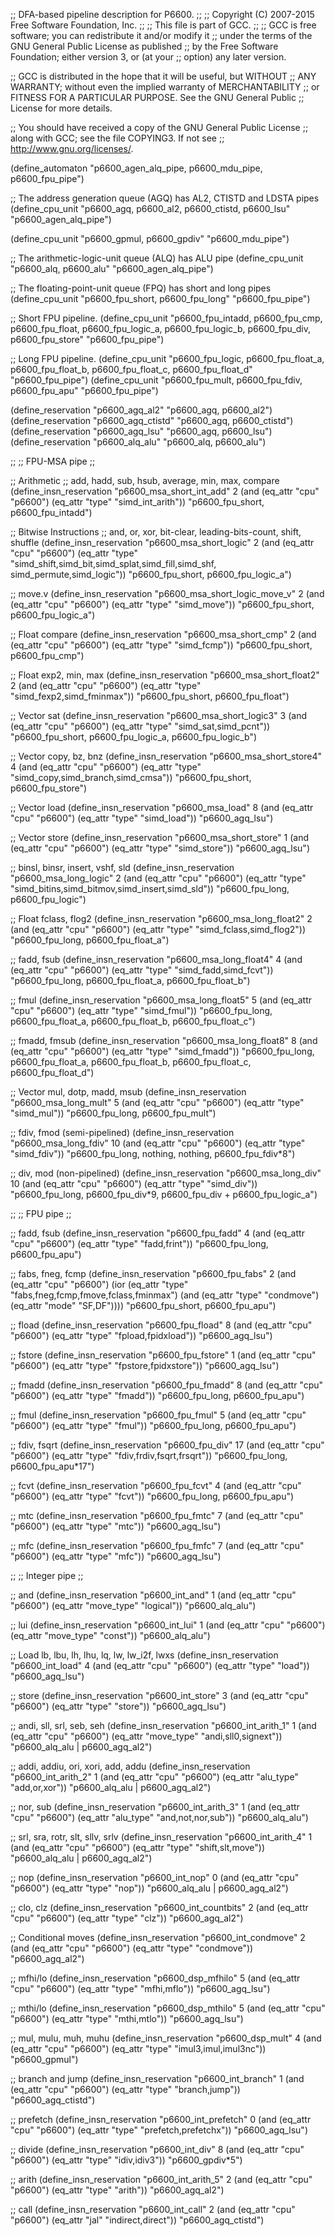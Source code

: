 ;; DFA-based pipeline description for P6600.
;;
;; Copyright (C) 2007-2015 Free Software Foundation, Inc.
;;
;; This file is part of GCC.
;;
;; GCC is free software; you can redistribute it and/or modify it
;; under the terms of the GNU General Public License as published
;; by the Free Software Foundation; either version 3, or (at your
;; option) any later version.

;; GCC is distributed in the hope that it will be useful, but WITHOUT
;; ANY WARRANTY; without even the implied warranty of MERCHANTABILITY
;; or FITNESS FOR A PARTICULAR PURPOSE.  See the GNU General Public
;; License for more details.

;; You should have received a copy of the GNU General Public License
;; along with GCC; see the file COPYING3.  If not see
;; <http://www.gnu.org/licenses/>.

(define_automaton "p6600_agen_alq_pipe, p6600_mdu_pipe, p6600_fpu_pipe")

;; The address generation queue (AGQ) has AL2, CTISTD and LDSTA pipes
(define_cpu_unit "p6600_agq, p6600_al2, p6600_ctistd, p6600_lsu"
		 "p6600_agen_alq_pipe")

(define_cpu_unit "p6600_gpmul, p6600_gpdiv" "p6600_mdu_pipe")

;; The arithmetic-logic-unit queue (ALQ) has ALU pipe
(define_cpu_unit "p6600_alq, p6600_alu" "p6600_agen_alq_pipe")

;; The floating-point-unit queue (FPQ) has short and long pipes
(define_cpu_unit "p6600_fpu_short, p6600_fpu_long" "p6600_fpu_pipe")

;; Short FPU pipeline.
(define_cpu_unit "p6600_fpu_intadd, p6600_fpu_cmp, p6600_fpu_float,
		  p6600_fpu_logic_a, p6600_fpu_logic_b, p6600_fpu_div,
		  p6600_fpu_store" "p6600_fpu_pipe")

;; Long FPU pipeline.
(define_cpu_unit "p6600_fpu_logic, p6600_fpu_float_a, p6600_fpu_float_b,
		  p6600_fpu_float_c, p6600_fpu_float_d" "p6600_fpu_pipe")
(define_cpu_unit "p6600_fpu_mult, p6600_fpu_fdiv, p6600_fpu_apu" "p6600_fpu_pipe")

(define_reservation "p6600_agq_al2" "p6600_agq, p6600_al2")
(define_reservation "p6600_agq_ctistd" "p6600_agq, p6600_ctistd")
(define_reservation "p6600_agq_lsu" "p6600_agq, p6600_lsu")
(define_reservation "p6600_alq_alu" "p6600_alq, p6600_alu")

;;
;; FPU-MSA pipe
;;

;; Arithmetic
;; add, hadd, sub, hsub, average, min, max, compare
(define_insn_reservation "p6600_msa_short_int_add" 2
  (and (eq_attr "cpu" "p6600")
       (eq_attr "type" "simd_int_arith"))
  "p6600_fpu_short, p6600_fpu_intadd")

;; Bitwise Instructions
;; and, or, xor, bit-clear, leading-bits-count, shift, shuffle
(define_insn_reservation "p6600_msa_short_logic" 2
  (and (eq_attr "cpu" "p6600")
       (eq_attr "type" "simd_shift,simd_bit,simd_splat,simd_fill,simd_shf,
			simd_permute,simd_logic"))
  "p6600_fpu_short, p6600_fpu_logic_a")

;; move.v
(define_insn_reservation "p6600_msa_short_logic_move_v" 2
  (and (eq_attr "cpu" "p6600")
       (eq_attr "type" "simd_move"))
  "p6600_fpu_short, p6600_fpu_logic_a")

;; Float compare
(define_insn_reservation "p6600_msa_short_cmp" 2
  (and (eq_attr "cpu" "p6600")
       (eq_attr "type" "simd_fcmp"))
  "p6600_fpu_short, p6600_fpu_cmp")

;; Float exp2, min, max
(define_insn_reservation "p6600_msa_short_float2" 2
  (and (eq_attr "cpu" "p6600")
       (eq_attr "type" "simd_fexp2,simd_fminmax"))
  "p6600_fpu_short, p6600_fpu_float")

;; Vector sat
(define_insn_reservation "p6600_msa_short_logic3" 3
  (and (eq_attr "cpu" "p6600")
       (eq_attr "type" "simd_sat,simd_pcnt"))
  "p6600_fpu_short, p6600_fpu_logic_a, p6600_fpu_logic_b")

;; Vector copy, bz, bnz
(define_insn_reservation "p6600_msa_short_store4" 4
  (and (eq_attr "cpu" "p6600")
       (eq_attr "type" "simd_copy,simd_branch,simd_cmsa"))
  "p6600_fpu_short, p6600_fpu_store")

;; Vector load
(define_insn_reservation "p6600_msa_load" 8
  (and (eq_attr "cpu" "p6600")
       (eq_attr "type" "simd_load"))
  "p6600_agq_lsu")

;; Vector store
(define_insn_reservation "p6600_msa_short_store" 1
  (and (eq_attr "cpu" "p6600")
       (eq_attr "type" "simd_store"))
  "p6600_agq_lsu")

;; binsl, binsr, insert, vshf, sld
(define_insn_reservation "p6600_msa_long_logic" 2
  (and (eq_attr "cpu" "p6600")
       (eq_attr "type" "simd_bitins,simd_bitmov,simd_insert,simd_sld"))
  "p6600_fpu_long, p6600_fpu_logic")

;; Float fclass, flog2
(define_insn_reservation "p6600_msa_long_float2" 2
  (and (eq_attr "cpu" "p6600")
       (eq_attr "type" "simd_fclass,simd_flog2"))
  "p6600_fpu_long, p6600_fpu_float_a")

;; fadd, fsub
(define_insn_reservation "p6600_msa_long_float4" 4
  (and (eq_attr "cpu" "p6600")
       (eq_attr "type" "simd_fadd,simd_fcvt"))
  "p6600_fpu_long, p6600_fpu_float_a, p6600_fpu_float_b")

;; fmul
(define_insn_reservation "p6600_msa_long_float5" 5
  (and (eq_attr "cpu" "p6600")
       (eq_attr "type" "simd_fmul"))
  "p6600_fpu_long, p6600_fpu_float_a, p6600_fpu_float_b, p6600_fpu_float_c")

;; fmadd, fmsub
(define_insn_reservation "p6600_msa_long_float8" 8
  (and (eq_attr "cpu" "p6600")
       (eq_attr "type" "simd_fmadd"))
  "p6600_fpu_long, p6600_fpu_float_a,
   p6600_fpu_float_b, p6600_fpu_float_c, p6600_fpu_float_d")

;; Vector mul, dotp, madd, msub
(define_insn_reservation "p6600_msa_long_mult" 5
  (and (eq_attr "cpu" "p6600")
       (eq_attr "type" "simd_mul"))
  "p6600_fpu_long, p6600_fpu_mult")

;; fdiv, fmod (semi-pipelined)
(define_insn_reservation "p6600_msa_long_fdiv" 10
  (and (eq_attr "cpu" "p6600")
       (eq_attr "type" "simd_fdiv"))
  "p6600_fpu_long, nothing, nothing, p6600_fpu_fdiv*8")

;; div, mod (non-pipelined)
(define_insn_reservation "p6600_msa_long_div" 10
  (and (eq_attr "cpu" "p6600")
       (eq_attr "type" "simd_div"))
  "p6600_fpu_long, p6600_fpu_div*9, p6600_fpu_div + p6600_fpu_logic_a")

;;
;; FPU pipe
;;

;; fadd, fsub
(define_insn_reservation "p6600_fpu_fadd" 4
  (and (eq_attr "cpu" "p6600")
       (eq_attr "type" "fadd,frint"))
  "p6600_fpu_long, p6600_fpu_apu")

;; fabs, fneg, fcmp
(define_insn_reservation "p6600_fpu_fabs" 2
  (and (eq_attr "cpu" "p6600")
       (ior (eq_attr "type" "fabs,fneg,fcmp,fmove,fclass,fminmax")
	   (and (eq_attr "type" "condmove")
		(eq_attr "mode" "SF,DF"))))
  "p6600_fpu_short, p6600_fpu_apu")

;; fload
(define_insn_reservation "p6600_fpu_fload" 8
  (and (eq_attr "cpu" "p6600")
       (eq_attr "type" "fpload,fpidxload"))
  "p6600_agq_lsu")

;; fstore
(define_insn_reservation "p6600_fpu_fstore" 1
  (and (eq_attr "cpu" "p6600")
       (eq_attr "type" "fpstore,fpidxstore"))
  "p6600_agq_lsu")

;; fmadd
(define_insn_reservation "p6600_fpu_fmadd" 8
  (and (eq_attr "cpu" "p6600")
       (eq_attr "type" "fmadd"))
  "p6600_fpu_long, p6600_fpu_apu")

;; fmul
(define_insn_reservation "p6600_fpu_fmul" 5
  (and (eq_attr "cpu" "p6600")
       (eq_attr "type" "fmul"))
  "p6600_fpu_long, p6600_fpu_apu")

;; fdiv, fsqrt
(define_insn_reservation "p6600_fpu_div" 17
  (and (eq_attr "cpu" "p6600")
       (eq_attr "type" "fdiv,frdiv,fsqrt,frsqrt"))
  "p6600_fpu_long, p6600_fpu_apu*17")

;; fcvt
(define_insn_reservation "p6600_fpu_fcvt" 4
  (and (eq_attr "cpu" "p6600")
       (eq_attr "type" "fcvt"))
  "p6600_fpu_long, p6600_fpu_apu")

;; mtc
(define_insn_reservation "p6600_fpu_fmtc" 7
  (and (eq_attr "cpu" "p6600")
       (eq_attr "type" "mtc"))
  "p6600_agq_lsu")

;; mfc
(define_insn_reservation "p6600_fpu_fmfc" 7
  (and (eq_attr "cpu" "p6600")
       (eq_attr "type" "mfc"))
  "p6600_agq_lsu")

;;
;; Integer pipe
;;

;; and
(define_insn_reservation "p6600_int_and" 1
  (and (eq_attr "cpu" "p6600")
       (eq_attr "move_type" "logical"))
  "p6600_alq_alu")

;; lui
(define_insn_reservation "p6600_int_lui" 1
  (and (eq_attr "cpu" "p6600")
       (eq_attr "move_type" "const"))
  "p6600_alq_alu")

;; Load lb, lbu, lh, lhu, lq, lw, lw_i2f, lwxs
(define_insn_reservation "p6600_int_load" 4
  (and (eq_attr "cpu" "p6600")
       (eq_attr "type" "load"))
  "p6600_agq_lsu")

;; store
(define_insn_reservation "p6600_int_store" 3
  (and (eq_attr "cpu" "p6600")
       (eq_attr "type" "store"))
  "p6600_agq_lsu")

;; andi, sll, srl, seb, seh
(define_insn_reservation "p6600_int_arith_1" 1
  (and (eq_attr "cpu" "p6600")
       (eq_attr "move_type" "andi,sll0,signext"))
  "p6600_alq_alu | p6600_agq_al2")

;; addi, addiu, ori, xori, add, addu
(define_insn_reservation "p6600_int_arith_2" 1
  (and (eq_attr "cpu" "p6600")
       (eq_attr "alu_type" "add,or,xor"))
  "p6600_alq_alu | p6600_agq_al2")

;; nor, sub
(define_insn_reservation "p6600_int_arith_3" 1
  (and (eq_attr "cpu" "p6600")
       (eq_attr "alu_type" "and,not,nor,sub"))
  "p6600_alq_alu")

;; srl, sra, rotr, slt, sllv, srlv
(define_insn_reservation "p6600_int_arith_4" 1
  (and (eq_attr "cpu" "p6600")
       (eq_attr "type" "shift,slt,move"))
  "p6600_alq_alu | p6600_agq_al2")

;; nop
(define_insn_reservation "p6600_int_nop" 0
  (and (eq_attr "cpu" "p6600")
       (eq_attr "type" "nop"))
  "p6600_alq_alu | p6600_agq_al2")

;; clo, clz
(define_insn_reservation "p6600_int_countbits" 2
  (and (eq_attr "cpu" "p6600")
       (eq_attr "type" "clz"))
  "p6600_agq_al2")

;; Conditional moves
(define_insn_reservation "p6600_int_condmove" 2
  (and (eq_attr "cpu" "p6600")
       (eq_attr "type" "condmove"))
  "p6600_agq_al2")

;; mfhi/lo
(define_insn_reservation "p6600_dsp_mfhilo" 5
  (and (eq_attr "cpu" "p6600")
       (eq_attr "type" "mfhi,mflo"))
  "p6600_agq_lsu")

;; mthi/lo
(define_insn_reservation "p6600_dsp_mthilo" 5
  (and (eq_attr "cpu" "p6600")
       (eq_attr "type" "mthi,mtlo"))
  "p6600_agq_lsu")

;; mul, mulu, muh, muhu
(define_insn_reservation "p6600_dsp_mult" 4
  (and (eq_attr "cpu" "p6600")
       (eq_attr "type" "imul3,imul,imul3nc"))
  "p6600_gpmul")

;; branch and jump
(define_insn_reservation "p6600_int_branch" 1
  (and (eq_attr "cpu" "p6600")
       (eq_attr "type" "branch,jump"))
  "p6600_agq_ctistd")

;; prefetch
(define_insn_reservation "p6600_int_prefetch" 0
  (and (eq_attr "cpu" "p6600")
       (eq_attr "type" "prefetch,prefetchx"))
  "p6600_agq_lsu")

;; divide
(define_insn_reservation "p6600_int_div" 8
  (and (eq_attr "cpu" "p6600")
       (eq_attr "type" "idiv,idiv3"))
  "p6600_gpdiv*5")

;; arith
(define_insn_reservation "p6600_int_arith_5" 2
  (and (eq_attr "cpu" "p6600")
       (eq_attr "type" "arith"))
  "p6600_agq_al2")

;; call
(define_insn_reservation "p6600_int_call" 2
  (and (eq_attr "cpu" "p6600")
       (eq_attr "jal" "indirect,direct"))
  "p6600_agq_ctistd")
